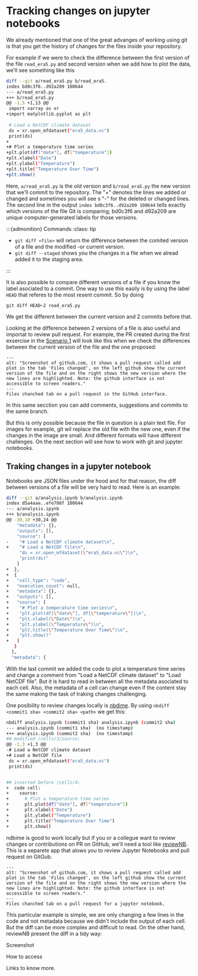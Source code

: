 # Tracking changes on jupyter notebooks

We already mentioned that one of the great advanges of working using git is that you get the history of changes for the files inside your repository. 

For example if we were to check the difference between the first version of the file `read_era5.py` and second version when we add how to plot the data, we'll see something like this 

```bash
diff --git a/read_era5.py b/read_era5.
index bd0c3f6..d92a209 100644
--- a/read_era5.py
+++ b/read_era5.py
@@ -1,5 +1,13 @@
 import xarray as xr
+import matplotlib.pyplot as plt
 
 # Load a NetCDF climate dataset
 ds = xr.open_mfdataset("era5_data.nc")
 print(ds)
+
+# Plot a temperature time series
+plt.plot(df["date"], df["temperature"])
+plt.xlabel("Date")
+plt.ylabel("Temperature")
+plt.title("Temperature Over Time")
+plt.show()
```

Here, `a/read_era5.py` is the *old* version and `b/read_era5.py` the new version that we'll commit to the repository. The "+" denotes the lines we added or changed and sometimes you will see s "-" for the deleted or changed lines. The second line in the output `index bd0c3f6..d92a209 100644` tells exactly which versions of the file Git is comparing; bd0c3f6 and d92a209 are unique computer-generated labels for those versions.

:::{admonition} Commands
:class: tip

-   `git diff <file>` will return the difference between the comited version of a file and the modified -or current version.
-   `git diff --staged` shows you the changes in a file when we alread added it to the staging area. 

:::

It is also possible to compare different versions of a file if you know the label asociated to a commit. One way to use this easily is by using the label `HEAD` that referes to the most resent commit. So by doing 

```
git diff HEAD~2 read_era5.py
```

We get the different between the current version and 2 commits before that. 

Looking at the difference between 2 versions of a file is also useful and importat to review pull request. For example, the PR created during the first exsercise in the [Scenario 1](content:git-team:scenario1) will look like this when we check the differences between the current version of the file and the one proposed:

```{figure} images/diff-pr.png
---
alt: "Screenshot of github.com, it shows a pull request called add plot in the tab 'Files changed', on the left github show the current version of the file and on the right shows the new version where the new lines are highlighted. Note: the github interface is not accessible to screen readers."
---
Files chanched tab on a pull request in the GitHub interface.
```

In this same secction you can add comments, suggestions and commits to the same branch. 

But this is only possible because the file in question is a plain text file. For images for example, git wil replace the old file with the new one, even if the changes in the image are small. And different formats will have different challenges. On the next section will see how to work with git and jupyter notebooks. 

## Traking changes in a jupyter notebook

Notebooks are JSON files under the hood and for that reason, the diff between versions of a file will be very hard to read. Here is an example:

```bash
diff --git a/analysis.ipynb b/analysis.ipynb
index d5a4aae..efe708f 100644
--- a/analysis.ipynb
+++ b/analysis.ipynb
@@ -30,10 +30,24 @@
    "metadata": {},
    "outputs": [],
    "source": [
-    "# Load a NetCDF climate dataset\n",
+    "# Load a NetCDF file\n",
     "ds = xr.open_mfdataset(\"era5_data.nc\")\n",
     "print(ds)"
    ]
+  },
+  {
+   "cell_type": "code",
+   "execution_count": null,
+   "metadata": {},
+   "outputs": [],
+   "source": [
+    "# Plot a temperature time series\n",
+    "plt.plot(df[\"date\"], df[\"temperature\"])\n",
+    "plt.xlabel(\"Date\")\n",
+    "plt.ylabel(\"Temperature\")\n",
+    "plt.title(\"Temperature Over Time\")\n",
+    "plt.show()"
+   ]
   }
  ],
  "metadata": {
```

With the last commit we added the code to plot a temperature time series and change a comment from "Load a NetCDF climate dataset" to "Load NetCDF file". But it is hard to read in between all the metadata asociated to each cell. Also, the metadata of a cell can change even if the content stay the same making the task of traking changes challenging. 

One posibility to review changes locally is [nbdime](https://nbdime.readthedocs.io/). By using `nbdiff <commit1 sha> <commit2 sha> <path>` we get this:

```bash
nbdiff analysis.ipynb (commit1 sha) analysis.ipynb (commit2 sha)
--- analysis.ipynb (commit1 sha)  (no timestamp)
+++ analysis.ipynb (commit2 sha)  (no timestamp)
## modified /cells/3/source:
@@ -1,3 +1,3 @@
-# Load a NetCDF climate dataset
+# Load a NetCDF file
 ds = xr.open_mfdataset("era5_data.nc")
 print(ds)


## inserted before /cells/4:
+  code cell:
+    source:
+      # Plot a temperature time series
+      plt.plot(df["date"], df["temperature"])
+      plt.xlabel("Date")
+      plt.ylabel("Temperature")
+      plt.title("Temperature Over Time")
+      plt.show()

```

ndbime is good to work locally but if you or a collegue want to review changes or contributions on PR on GitHub, we'll need a tool like [reviewNB](https://www.reviewnb.com). This is a separete app that alows you to review Jupyter Notebooks and pull request on GitGub. 

```{figure} images/notebook-gh.png
---
alt: "Screenshot of github.com, it shows a pull request called add plot in the tab 'Files changed', on the left github show the current version of the file and on the right shows the new version where the new lines are highlighted. Note: the github interface is not accessible to screen readers."
---
Files chanched tab on a pull request for a jupyter notebook.
```

This particular example is simple, we are only changing a few lines in the code and not metadata because we didn't include the output of each cell. But the diff can be more complex and difficult to read. On the other hand, reviewNB present the diff in a tidy way:

Screenshot

How to access 

Links to know more.